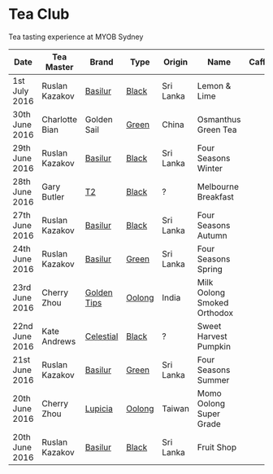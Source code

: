 # Tea Club 
Tea tasting experience at MYOB Sydney

| Date           | Tea Master      | Brand         | Type     | Origin    | Name                        | Caffeine | Flavor                  |
|----------------|-----------------|---------------|----------|-----------|-----------------------------|----------|-------------------------|
| 1st July 2016  | Ruslan Kazakov  | [Basilur]     | [Black]  | Sri Lanka | Lemon & Lime                |          | Lemon, Lime, Pineapple  |
| 30th June 2016 | Charlotte Bian  | Golden Sail   | [Green]  | China     | Osmanthus Green Tea         |          | Osmanthus               |
| 29th June 2016 | Ruslan Kazakov  | [Basilur]     | [Black]  | Sri Lanka | Four Seasons Winter         |          | Cranberry               |
| 28th June 2016 | Gary Butler     | [T2]          | [Black]  | ?         | Melbourne Breakfast         |          | Vanilla                 |
| 27th June 2016 | Ruslan Kazakov  | [Basilur]     | [Black]  | Sri Lanka | Four Seasons Autumn         |          |                         |
| 24th June 2016 | Ruslan Kazakov  | [Basilur]     | [Green]  | Sri Lanka | Four Seasons Spring         |          |                         |
| 23rd June 2016 | Cherry Zhou     | [Golden Tips] | [Oolong] | India     | Milk Oolong Smoked Orthodox |          |                         |
| 22nd June 2016 | Kate Andrews    | [Celestial]   | [Black]  | ?         | Sweet Harvest Pumpkin       |          |                         |
| 21st June 2016 | Ruslan Kazakov  | [Basilur]     | [Green]  | Sri Lanka | Four Seasons Summer         |          | Wild Strawberry         |
| 20th June 2016 | Cherry Zhou     | [Lupicia]     | [Oolong] | Taiwan    | Momo Oolong Super Grade     |          |                         |
| 20th June 2016 | Ruslan Kazakov  | [Basilur]     | [Black]  | Sri Lanka | Fruit Shop                  |          |                         |

<!-- Type -->
[Black]: https://en.wikipedia.org/wiki/Black_tea
[Green]: https://en.wikipedia.org/wiki/Green_tea
[White]: https://en.wikipedia.org/wiki/White_tea
[Oolong]: https://en.wikipedia.org/wiki/Oolong

<!-- Brand -->
[Basilur]: http://www.basilurtea.com
[Celestial]: http://www.celestialseasonings.com
[T2]: http://www.t2tea.com
[Lupicia]: http://www.lupicia.com.au
[Golden Tips]: http://www.goldentipstea.com
